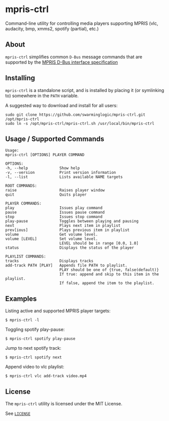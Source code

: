 mpris-ctrl
==========

Command-line utility for controlling media players supporting MPRIS (vlc, audacity, bmp, xmms2, spotify (partial), etc.)


## About
`mpris-ctrl` simplifies common `D-Bus` message commands that are supported by the [MPRIS D-Bus interface specification](http://specifications.freedesktop.org/mpris-spec/latest/)

## Installing
`mpris-ctrl` is a standalone script, and is installed by placing it (or symlinking to) somewhere in the `PATH` variable.

A suggested way to download and install for all users:
```
sudo git clone https://github.com/swarminglogic/mpris-ctrl.git /opt/mpris-ctrl
sudo ln -s /opt/mpris-ctrl/mpris-ctrl.sh /usr/local/bin/mpris-ctrl
```

## Usage / Supported Commands
```
Usage:
mpris-ctrl [OPTIONS] PLAYER COMMAND

OPTIONS:
-h, --help              Show help
-v, --version           Print version information
-l, --list              Lists available NAME targets

ROOT COMMANDS:
raise                   Raises player window
quit                    Quits player

PLAYER COMMANDS:
play                    Issues play command
pause                   Issues pause command
stop                    Issues stop command
play-pause              Toggles between playing and pausing
next                    Plays next item in playlist
prev[ious]              Plays previous item in playlist
volume                  Get volume level.
volume [LEVEL]          Set volume level.
                        LEVEL should be in range [0.0, 1.0]
status                  Displays the status of the player

PLAYLIST COMMANDS:
tracks                  Displays tracks
add-track PATH [PLAY]   Appends file PATH to playlist.
                        PLAY should be one of {true, false(default)}
                        If true: append and skip to this item in the playlist.
                        If false, append the item to the playlist.
```

## Examples
Listing active and supported MPRIS player targets:
```
$ mpris-ctrl -l
```

Toggling spotify play-pause:
```
$ mpris-ctrl spotify play-pause
```

Jump to next spotify track:
```
$ mpris-ctrl spotify next
```

Append video to vlc playlist:
```
$ mpris-ctrl vlc add-track video.mp4
```


## License
The `mpris-ctrl` utility is licensed under the MIT License.

See [`LICENSE`](LICENSE)
